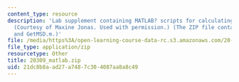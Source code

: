 ```yaml
---
content_type: resource
description: 'Lab supplement containing MATLAB? scripts for calculating MSD and G*.
  (Courtesy of Maxine Jonas. Used with permission.) (The ZIP file contains: GetGstar.m
  and GetMSD.m.)'
file: /media/https%3A/open-learning-course-data-rc.s3.amazonaws.com/20-309-biological-engineering-ii-instrumentation-and-measurement-fall-2006/21dc8b8aad27a7487c304087aa8a8c49_20309_matlab.zip
file_type: application/zip
resourcetype: Other
title: 20309_matlab.zip
uid: 21dc8b8a-ad27-a748-7c30-4087aa8a8c49
---
```

